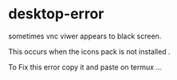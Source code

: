 # desktop-error

sometimes vnc viwer appears to black screen.

This occurs when the icons pack is not installed .

To Fix this error copy it and paste on termux ...

